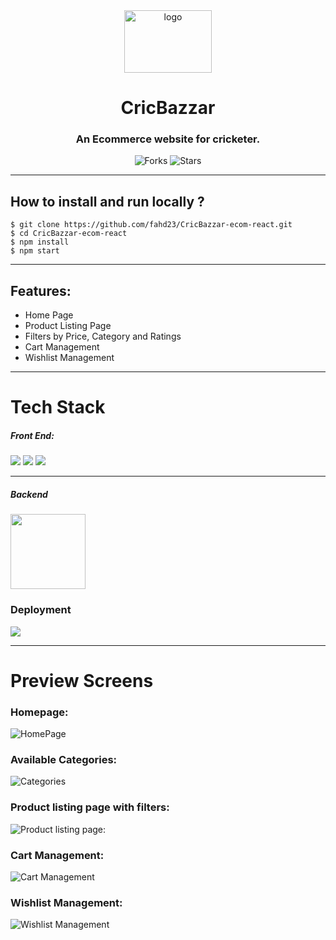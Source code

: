 <div align="center">
<img src="https://user-images.githubusercontent.com/64308102/162135511-1b4fa27c-53c1-4d9d-b65f-7ca94d6d4961.png" height="100" width="140" alt="logo"/>
  
# CricBazzar 

### An Ecommerce website for cricketer.

![Forks](https://img.shields.io/github/forks/fahd23/CricBazzar-ecom-react)
![Stars](https://img.shields.io/github/stars/fahd23/CricBazzar-ecom-react)

</div>

---

## How to install and run locally ?

```
$ git clone https://github.com/fahd23/CricBazzar-ecom-react.git
$ cd CricBazzar-ecom-react
$ npm install
$ npm start
```

---

## Features:
- Home Page
- Product Listing Page
- Filters by Price, Category and Ratings
- Cart Management
- Wishlist Management

---
# Tech Stack
 
  <h5>Front End:</h5> 
  <span>
  <img src="https://img.shields.io/badge/React-20232A?style=for-the-badge&logo=react&logoColor=61DAFB"/> 
  <img src="https://img.shields.io/badge/CSS-239120?&style=for-the-badge&logo=css3&logoColor=white"/> 
  <img style=padding:".2rem" src="https://img.shields.io/badge/React_Router-CA4245?style=for-the-badge&logo=react-router&logoColor=white"/>

---
  <h5>Backend</h5>
    <a href="https://mockbee.netlify.app/" rel="noopener" target="_blank"><img src="https://user-images.githubusercontent.com/47717492/139522047-d7c1be05-8c59-4d28-8c9e-76f94dfad25e.png" width="120" height="120" align="center"/></a>

  <h3>Deployment</h3>
    <img src="https://img.shields.io/netlify/3e5e1993-d2b7-4768-9e0b-e19e9223065c?style=for-the-badge">

---
# Preview Screens

### Homepage: 
  ![HomePage](https://user-images.githubusercontent.com/64308102/162138373-5d05d1b6-e9be-42b4-aec8-3b9285b79789.png)
  
### Available Categories:
  ![Categories](https://user-images.githubusercontent.com/64308102/162138673-df21b685-3239-4822-93e0-62b9b9039f3f.png)
  
### Product listing page with filters:
  ![Product listing page](https://user-images.githubusercontent.com/64308102/162138976-3b42ff42-0ebd-4f9a-992a-19adad49ad0a.png):

### Cart Management:
![Cart Management](https://user-images.githubusercontent.com/64308102/162139228-aca158a3-482f-4cfa-bf97-f83af98adea0.png)

### Wishlist Management:
  ![Wishlist Management](https://user-images.githubusercontent.com/64308102/162139303-e219ed39-ac7a-4b90-ac6b-024b2e5d44eb.png)
